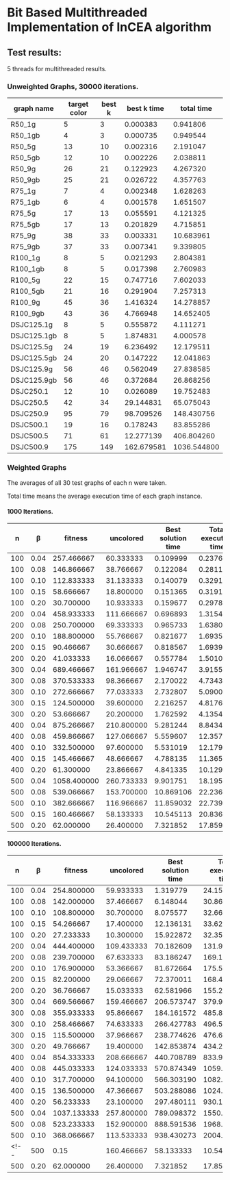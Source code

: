# Bit Based Multithreaded Implementation of InCEA algorithm
## Test results:
5 threads for multithreaded results. 
### Unweighted Graphs, 30000 iterations.
|  graph name  | target color | best k | best k time | total time  |
| ------------ | ------------ | ------ | ----------- | ----------- |
| R50_1g       | 5            | 3      | 0.000383    | 0.941806    |
| R50_1gb      | 4            | 3      | 0.000735    | 0.949544    |
| R50_5g       | 13           | 10     | 0.002316    | 2.191047    |
| R50_5gb      | 12           | 10     | 0.002226    | 2.038811    |
| R50_9g       | 26           | 21     | 0.122923    | 4.267320    |
| R50_9gb      | 25           | 21     | 0.026722    | 4.357763    |
| R75_1g       | 7            | 4      | 0.002348    | 1.628263    |
| R75_1gb      | 6            | 4      | 0.001578    | 1.651507    |
| R75_5g       | 17           | 13     | 0.055591    | 4.121325    |
| R75_5gb      | 17           | 13     | 0.201829    | 4.715851    |
| R75_9g       | 38           | 33     | 0.003331    | 10.683961   |
| R75_9gb      | 37           | 33     | 0.007341    | 9.339805    |
| R100_1g      | 8            | 5      | 0.021293    | 2.804381    |
| R100_1gb     | 8            | 5      | 0.017398    | 2.760983    |
| R100_5g      | 22           | 15     | 0.747716    | 7.602033    |
| R100_5gb     | 21           | 16     | 0.291904    | 7.257313    |
| R100_9g      | 45           | 36     | 1.416324    | 14.278857   |
| R100_9gb     | 43           | 36     | 4.766948    | 14.652405   |
| DSJC125.1g   | 8            | 5      | 0.555872    | 4.111271    |
| DSJC125.1gb  | 8            | 5      | 1.874831    | 4.000578    |
| DSJC125.5g   | 24           | 19     | 6.236492    | 12.179511   |
| DSJC125.5gb  | 24           | 20     | 0.147222    | 12.041863   |
| DSJC125.9g   | 56           | 46     | 0.562049    | 27.838585   |
| DSJC125.9gb  | 56           | 46     | 0.372684    | 26.868256   |
| DSJC250.1    | 12           | 10     | 0.026089    | 19.752483   |
| DSJC250.5    | 42           | 34     | 29.144831   | 65.075043   |
| DSJC250.9    | 95           | 79     | 98.709526   | 148.430756  |
| DSJC500.1    | 19           | 16     | 0.178243    | 83.855286   |
| DSJC500.5    | 71           | 61     | 12.277139   | 406.804260  |
| DSJC500.9    | 175          | 149    | 162.679581  | 1036.544800 |

### Weighted Graphs
The averages of all 30 test graphs of each n were taken.

Total time means the average execution time of each graph instance.
#### 1000 Iterations.
|  n  |  β   |   fitness   | uncolored  | Best solution time | Total execution time |
| --- | ---- | ----------- | ---------- | ------------------ | -------------------- |
| 100 | 0.04 |  257.466667 |  60.333333 |           0.109999 |             0.237663 |
| 100 | 0.08 |  146.866667 |  38.766667 |           0.122084 |             0.281120 |
| 100 | 0.10 |  112.833333 |  31.133333 |           0.140079 |             0.329193 |
| 100 | 0.15 |   58.666667 |  18.800000 |           0.151365 |             0.319161 |
| 100 | 0.20 |   30.700000 |  10.933333 |           0.159677 |             0.297835 |
| 200 | 0.04 |  458.933333 | 111.666667 |           0.696893 |             1.315425 |
| 200 | 0.08 |  250.700000 |  69.333333 |           0.965733 |             1.638083 |
| 200 | 0.10 |  188.800000 |  55.766667 |           0.821677 |             1.693582 |
| 200 | 0.15 |   90.466667 |  30.666667 |           0.818567 |             1.693961 |
| 200 | 0.20 |   41.033333 |  16.066667 |           0.557784 |             1.501083 |
| 300 | 0.04 |  689.466667 | 161.966667 |           1.946747 |             3.915594 |
| 300 | 0.08 |  370.533333 |  98.366667 |           2.170022 |             4.734312 |
| 300 | 0.10 |  272.666667 |  77.033333 |           2.732807 |             5.090040 |
| 300 | 0.15 |  124.500000 |  39.600000 |           2.216257 |             4.817606 |
| 300 | 0.20 |   53.666667 |  20.200000 |           1.762592 |             4.135419 |
| 400 | 0.04 |  875.266667 | 210.800000 |           5.281244 |             8.843441 |
| 400 | 0.08 |  459.866667 | 127.066667 |           5.559607 |            12.357889 |
| 400 | 0.10 |  332.500000 |  97.600000 |           5.531019 |            12.179558 |
| 400 | 0.15 |  145.466667 |  48.666667 |           4.788135 |            11.365136 |
| 400 | 0.20 |   61.300000 |  23.866667 |           4.841335 |            10.129812 |
| 500 | 0.04 | 1058.400000 | 260.733333 |           9.901751 |            18.195420 |
| 500 | 0.08 |  539.066667 | 153.700000 |          10.869106 |            22.236749 |
| 500 | 0.10 |  382.666667 | 116.966667 |          11.859032 |            22.739852 |
| 500 | 0.15 |  160.466667 |  58.133333 |          10.545113 |            20.836436 |
| 500 | 0.20 |   62.000000 |  26.400000 |           7.321852 |            17.859863 |

#### 100000 Iterations.
|  n  |  β   |   fitness   | uncolored  | Best solution time | Total execution time |
| --- | ---- | ----------- | ---------- | ------------------ | -------------------- |
| 100 | 0.04 |  254.800000 |  59.933333 |           1.319779 |            24.156374 |
| 100 | 0.08 |  142.000000 |  37.466667 |           6.148044 |            30.865885 |
| 100 | 0.10 |  108.800000 |  30.700000 |           8.075577 |            32.665692 |
| 100 | 0.15 |   54.266667 |  17.400000 |          12.136131 |            33.629370 |
| 100 | 0.20 |   27.233333 |  10.300000 |          15.922872 |            32.357371 |
| 200 | 0.04 |  444.400000 | 109.433333 |          70.182609 |           131.989990 |
| 200 | 0.08 |  239.700000 |  67.633333 |          83.186247 |           169.167415 |
| 200 | 0.10 |  176.900000 |  53.366667 |          81.672664 |           175.549365 |
| 200 | 0.15 |   82.200000 |  29.066667 |          72.370011 |           168.479134 |
| 200 | 0.20 |   36.766667 |  15.033333 |          62.581966 |           155.205029 |
| 300 | 0.04 |  669.566667 | 159.466667 |         206.573747 |           379.990462 |
| 300 | 0.08 |  355.933333 |  95.866667 |         184.161572 |           485.899805 |
| 300 | 0.10 |  258.466667 |  74.633333 |         266.427783 |           496.552799 |
| 300 | 0.15 |  115.500000 |  37.966667 |         238.774626 |           476.664909 |
| 300 | 0.20 |   49.766667 |  19.400000 |         142.853874 |           434.290202 |
| 400 | 0.04 |  854.333333 | 208.666667 |         440.708789 |           833.986198 |
| 400 | 0.08 |  445.033333 | 124.033333 |         570.874349 |          1059.783594 |
| 400 | 0.10 |  317.700000 |  94.100000 |         566.303190 |          1082.457487 |
| 400 | 0.15 |  136.500000 |  47.366667 |         503.288086 |          1024.891211 |
| 400 | 0.20 |   56.233333 |  23.100000 |         297.480111 |           930.195247 |
| 500 | 0.04 | 1037.133333 | 257.800000 |         789.098372 |          1550.760417 |
| 500 | 0.08 |  523.233333 | 152.900000 |         888.591536 |          1968.317708 |
| 500 | 0.10 |  368.066667 | 113.533333 |         938.430273 |          2004.615365 |
<!-- | 500 | 0.15 | 160.466667 |  58.133333 |  10.545113 |  20.836436 |
| 500 | 0.20 |  62.000000 |  26.400000 |   7.321852 |  17.859863 | -->
